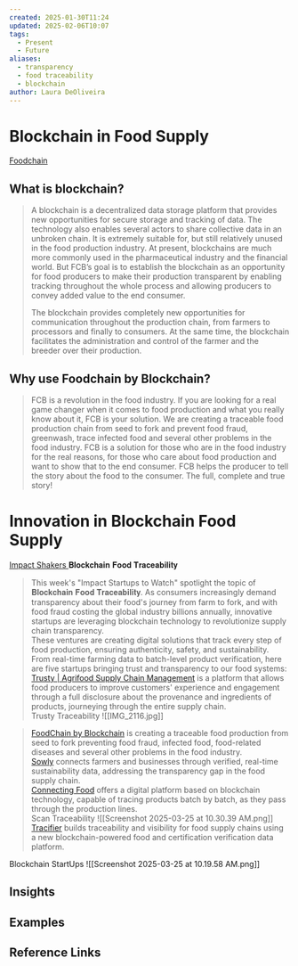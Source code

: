 ```yaml
---
created: 2025-01-30T11:24
updated: 2025-02-06T10:07
tags:
  - Present
  - Future
aliases:
  - transparency
  - food traceability
  - blockchain
author: Laura DeOliveira
---
```

# Blockchain in Food Supply  

[Foodchain](https://foodchain.se/en/about-us/)
## What is blockchain?
> A blockchain is a decentralized data storage platform that provides new opportunities for secure storage and tracking of data. The technology also enables several actors to share collective data in an unbroken chain. It is extremely suitable for, but still relatively unused in the food production industry. At present, blockchains are much more commonly used in the pharmaceutical industry and the financial world. But FCB’s goal is to establish the blockchain as an opportunity for food producers to make their production transparent by enabling tracking throughout the whole process and allowing producers to convey added value to the end consumer.
> 
> The blockchain provides completely new opportunities for communication throughout the production chain, from farmers to processors and finally to consumers. At the same time, the blockchain facilitates the administration and control of the farmer and the breeder over their production.
## Why use Foodchain by Blockchain?
> FCB is a revolution in the food industry. If you are looking for a real game changer when it comes to food production and what you really know about it, FCB is your solution.
> We are creating a traceable food production chain from seed to fork and prevent food fraud, greenwash, trace infected food and several other problems in the food industry. FCB is a solution for those who are in the food industry for the real reasons, for those who care about food production and want to show that to the end consumer. FCB helps the producer to tell the story about the food to the consumer. The full, complete and true story!

# Innovation in Blockchain Food Supply  

[Impact Shakers ](https://www.impactshakers.com/) 𝐁𝐥𝐨𝐜𝐤𝐜𝐡𝐚𝐢𝐧 𝐅𝐨𝐨𝐝 𝐓𝐫𝐚𝐜𝐞𝐚𝐛𝐢𝐥𝐢𝐭𝐲
> This week's "Impact Startups to Watch" spotlight the topic of 𝐁𝐥𝐨𝐜𝐤𝐜𝐡𝐚𝐢𝐧 𝐅𝐨𝐨𝐝 𝐓𝐫𝐚𝐜𝐞𝐚𝐛𝐢𝐥𝐢𝐭𝐲. As consumers increasingly demand transparency about their food's journey from farm to fork, and with food fraud costing the global industry billions annually, innovative startups are leveraging blockchain technology to revolutionize supply chain transparency.  
> These ventures are creating digital solutions that track every step of food production, ensuring authenticity, safety, and sustainability. From real-time farming data to batch-level product verification, here are five startups bringing trust and transparency to our food systems:  
> [Trusty | Agrifood Supply Chain Management](https://www.linkedin.com/company/trustytrusty/) is a platform that allows food producers to improve customers' experience and engagement through a full disclosure about the provenance and ingredients of products, journeying through the entire supply chain.  
   Trusty Traceability ![[IMG_2116.jpg]]

> [FoodChain by Blockchain](https://www.linkedin.com/company/foodchainbyblockchain/) is creating a traceable food production from seed to fork preventing food fraud, infected food, food-related diseases and several other problems in the food industry.  
> [Sowly](https://www.linkedin.com/company/sowlyfoods/) connects farmers and businesses through verified, real-time sustainability data, addressing the transparency gap in the food supply chain.  
> [Connecting Food](https://www.linkedin.com/company/connecting-food/) offers a digital platform based on blockchain technology, capable of tracing products batch by batch, as they pass through the production lines.  
	Scan Traceability ![[Screenshot 2025-03-25 at 10.30.39 AM.png]]
> [Tracifier](https://www.linkedin.com/company/tracifier/) builds traceability and visibility for food supply chains using a new blockchain-powered food and certification verification data platform.  
  
	
Blockchain StartUps ![[Screenshot 2025-03-25 at 10.19.58 AM.png]]
## Insights

## Examples

## Reference Links

